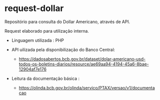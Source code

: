 # request-dollar
Repositório para consulta do Dollar Americano, através de API.


Request elaborado para utilização interna.

- Linguagem utilizada : PHP

- API uilizada pela disponibilização do Banco Central: 
  - https://dadosabertos.bcb.gov.br/dataset/dolar-americano-usd-todos-os-boletins-diarios/resource/ae69aa94-4194-45a6-8bae-12904af7e176
  
- Leitura da documentação básica :
  - https://olinda.bcb.gov.br/olinda/servico/PTAX/versao/v1/documentacao
